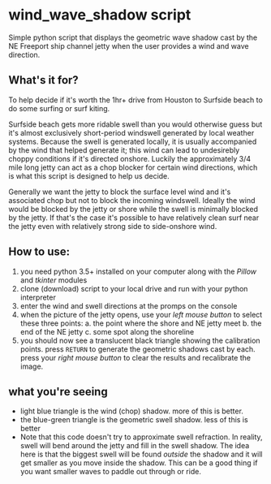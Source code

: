 # wind_wave_shadow script

Simple python script that displays the geometric wave shadow cast by the NE Freeport ship channel jetty when the user provides a wind and wave direction. 

## What's it for?

To help decide if it's worth the 1hr+ drive from Houston to Surfside beach to do some surfing or surf kiting.

Surfside beach gets more ridable swell than you would otherwise guess but it's almost exclusively short-period windswell generated by local weather systems. Because the swell is generated locally, it is usually accompanied by the wind that helped generate it; this wind can lead to undesirebly choppy conditions if it's directed onshore. Luckily the approximately 3/4 mile long jetty can act as a chop blocker for certain wind directions, which is what this script is designed to help us decide.

Generally we want the jetty to block the surface level wind and it's associated chop but not to block the incoming windswell. Ideally the wind would be blocked by the jetty or shore while the swell is minimally blocked by the jetty. If that's the case it's possible to have relatively clean surf near the jetty even with relatively strong side to side-onshore wind.

## How to use:

1. you need python 3.5+ installed on your computer along with the _Pillow_ and _tkinter_ modules
2. clone (download) script to your local drive and run with your python interpreter
3. enter the wind and swell directions at the promps on the console
4. when the picture of the jetty opens, use your _left mouse button_ to select these three points:
  a. the point where the shore and NE jetty meet
  b. the end of the NE jetty
  c. some spot along the shoreline
5. you should now see a translucent black triangle showing the calibration points. press `RETURN` to generate the geometric shadows cast by each. press your _right mouse button_ to clear the results and recalibrate the image.

## what you're seeing

- light blue triangle is the wind (chop) shadow. more of this is better.
- the blue-green triangle is the geometric swell shadow. less of this is better
- Note that this code doesn't try to approximate swell refraction. In reality, swell will bend around the jetty and fill in the swell shadow. The idea here is that the biggest swell will be found _outside_ the shadow and it will get smaller as you move inside the shadow. This can be a good thing if you want smaller waves to paddle out through or ride.
